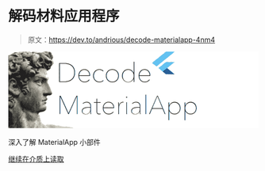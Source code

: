 # 解码材料应用程序

> 原文：<https://dev.to/andrious/decode-materialapp-4nm4>

[![](img/b7ea88afc4c5bef1b49e8a94224b3dbc.png)](https://medium.com/@greg.perry/decode-materialapp-b730ee4eaed1?source=rss-64fbd8c9e171------2)

深入了解 MaterialApp 小部件

[继续在介质上读取](https://medium.com/@greg.perry/decode-materialapp-b730ee4eaed1?source=rss-64fbd8c9e171------2)